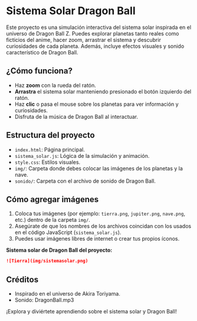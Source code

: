 # Sistema Solar Dragon Ball

Este proyecto es una simulación interactiva del sistema solar inspirada en el universo de Dragon Ball Z. Puedes explorar planetas tanto reales como ficticios del anime, hacer zoom, arrastrar el sistema y descubrir curiosidades de cada planeta. Además, incluye efectos visuales y sonido característico de Dragon Ball.

## ¿Cómo funciona?
- Haz **zoom** con la rueda del ratón.
- **Arrastra** el sistema solar manteniendo presionado el botón izquierdo del ratón.
- Haz **clic** o pasa el mouse sobre los planetas para ver información y curiosidades.
- Disfruta de la música de Dragon Ball al interactuar.

## Estructura del proyecto
- `index.html`: Página principal.
- `sistema_solar.js`: Lógica de la simulación y animación.
- `style.css`: Estilos visuales.
- `img/`: Carpeta donde debes colocar las imágenes de los planetas y la nave.
- `sonido/`: Carpeta con el archivo de sonido de Dragon Ball.

## Cómo agregar imágenes
1. Coloca tus imágenes (por ejemplo: `tierra.png`, `jupiter.png`, `nave.png`, etc.) dentro de la carpeta `img/`.
2. Asegúrate de que los nombres de los archivos coincidan con los usados en el código JavaScript (`sistema_solar.js`).
3. Puedes usar imágenes libres de internet o crear tus propios íconos.

**Sistema solar de Dragon Ball del proyecto:**

```markdown
![Tierra](img/sistemasolar.png)
```

## Créditos
- Inspirado en el universo de Akira Toriyama.
- Sonido: DragonBall.mp3

¡Explora y diviértete aprendiendo sobre el sistema solar y Dragon Ball!
